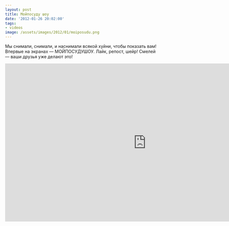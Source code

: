 ```yaml
---
layout: post
title: Мойпосуду шоу
date: '2012-01-26 20:02:00'
tags:
- videos
image: /assets/images/2012/01/moiposudu.png
---
```


Мы снимали, снимали, и наснимали всякой хуйни, чтобы показать вам! Впервые на экранах — МОЙПОСУДУШОУ. Лайк, репост, шейр! Смелей — ваши друзья уже делают это!

<iframe width="920" height="517" src="https://www.youtube.com/embed/mYeK3j1GQ4c?si=A0K8j3E2WSNzdtau" title="YouTube video player" frameborder="0" allow="accelerometer; autoplay; clipboard-write; encrypted-media; gyroscope; picture-in-picture; web-share" referrerpolicy="strict-origin-when-cross-origin" allowfullscreen></iframe>